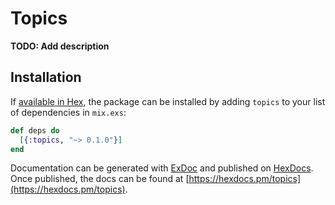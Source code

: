 # Topics

**TODO: Add description**

## Installation

If [available in Hex](https://hex.pm/docs/publish), the package can be installed
by adding `topics` to your list of dependencies in `mix.exs`:

```elixir
def deps do
  [{:topics, "~> 0.1.0"}]
end
```

Documentation can be generated with [ExDoc](https://github.com/elixir-lang/ex_doc)
and published on [HexDocs](https://hexdocs.pm). Once published, the docs can
be found at [https://hexdocs.pm/topics](https://hexdocs.pm/topics).

